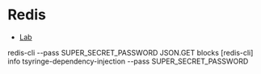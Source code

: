 # Redis

- [Lab](https://app.redislabs.com/#/)

redis-cli --pass SUPER_SECRET_PASSWORD
JSON.GET blocks
[redis-cli] info tsyringe-dependency-injection --pass SUPER_SECRET_PASSWORD
